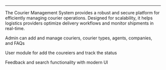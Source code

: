 --------------------
  The Courier Management  System provides a robust and secure platform for efficiently managing courier operations.
  Designed for scalability, it helps logistics providers optimize delivery workflows and monitor shipments in real-time. 

  Admin can add and manage couriers, courier types, agents, companies, and FAQs
  
  
  User module for add the coureiers and track the status
  
  
  
  Feedback and search functionality with modern UI
